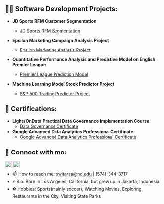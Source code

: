 
<h2>👨‍💻 Software Development Projects:</h2>

- <b>JD Sports RFM Customer Segmentation</b>
  - [JD Sports RFM Segmentation](https://github.com/Brianwitarsa/JDSports-RFM-Segmentation)
    
- <b>Epsilon Marketing Campaign Analysis Project</b>
  - [Epsilon Marketing Analysis Project](https://github.com/Brianwitarsa/Epsilon-Marketing-Analysis-Project)
  
- <b>Quantitative Performance Analysis and Predictive Model on English Premier League</b>
  - [Premier League Prediction Model](https://github.com/Brianwitarsa/Premier-League-Prediction-Model)
    
- <b>Machine Learning Model Stock Predictor Project</b>
  - [S&P 500 Trading Predictor Project](https://github.com/Brianwitarsa/Project-Portfolio)

<h2>📄 Certifications:</h2>

- <b>LightsOnData Practical Data Governance Implementation Course</b>
  - [Data Governance Certificate](https://github.com/Brianwitarsa/Brianwitarsa/blob/main/Data%20Governance%20Course%20Completion%20Certificate.pdf)
- <b>Google Advanced Data Analytics Professional Certificate</b>
  - [Google Advanced Data Analytics Professional Certificate](https://github.com/Brianwitarsa/Brianwitarsa/blob/main/Google%20Advanced%20Data%20Analytics%20Professional%20Certificate.pdf)



<h2> 🤳 Connect with me:</h2>

[<img align="left" alt="BrianWitarsa | LinkedIn" width="22px" src="https://cdn.jsdelivr.net/npm/simple-icons@v3/icons/linkedin.svg" />][linkedin]
[<img align="left" alt="BrianWitarsa | Instagram" width="22px" src="https://cdn.jsdelivr.net/npm/simple-icons@v3/icons/instagram.svg" />][instagram]

[instagram]: https://www.instagram.com/brianwitarsa/
[linkedin]: https://linkedin.com/in/brian-witarsa
<br>

- 📫 How to reach me: bwitarsa@nd.edu | (574)-344-3717
- ⚡ Bio: Born in Los Angeles, California, but grew up in Jakarta, Indonesia
- ⚽️ Hobbies: Sports(mainly soccer), Watching Movies, Exploring Restaurants in the City, Visiting State Parks 

